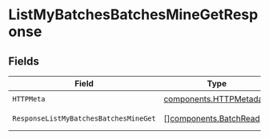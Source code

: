 # ListMyBatchesBatchesMineGetResponse


## Fields

| Field                                                              | Type                                                               | Required                                                           | Description                                                        |
| ------------------------------------------------------------------ | ------------------------------------------------------------------ | ------------------------------------------------------------------ | ------------------------------------------------------------------ |
| `HTTPMeta`                                                         | [components.HTTPMetadata](../../models/components/httpmetadata.md) | :heavy_check_mark:                                                 | N/A                                                                |
| `ResponseListMyBatchesBatchesMineGet`                              | [][components.BatchRead](../../models/components/batchread.md)     | :heavy_minus_sign:                                                 | Successful Response                                                |